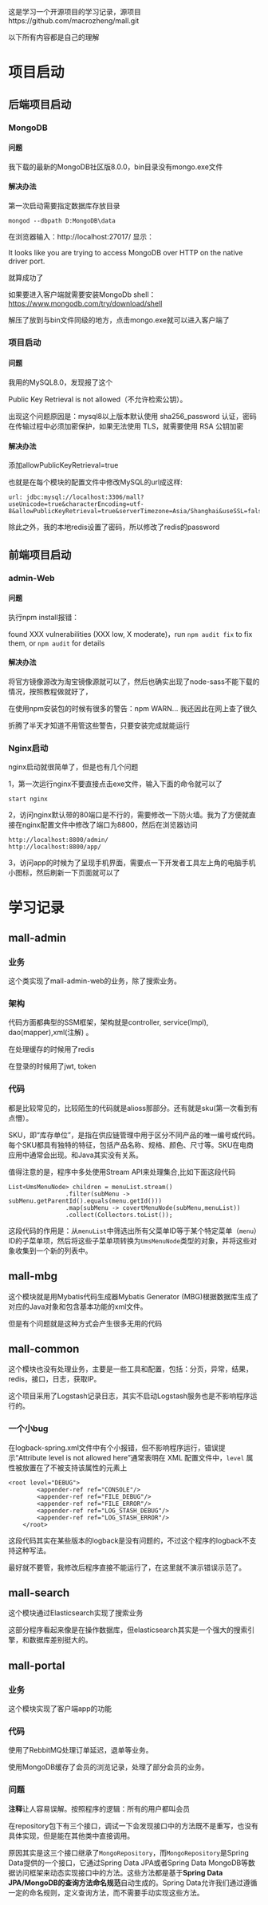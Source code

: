 这是学习一个开源项目的学习记录，源项目https://github.com/macrozheng/mall.git

以下所有内容都是自己的理解

# 项目启动

## 后端项目启动

### MongoDB

#### 问题

我下载的最新的MongoDB社区版8.0.0，bin目录没有mongo.exe文件

#### 解决办法

第一次启动需要指定数据库存放目录

```
mongod --dbpath D:MongoDB\data
```

在浏览器输入：http://localhost:27017/ 显示：

It looks like you are trying to access MongoDB over HTTP on the native driver port.

就算成功了

如果要进入客户端就需要安装MongoDb shell： https://www.mongodb.com/try/download/shell

解压了放到与bin文件同级的地方，点击mongo.exe就可以进入客户端了

### 项目启动

#### 问题

我用的MySQL8.0，发现报了这个

Public Key Retrieval is not allowed（不允许检索公钥）。

出现这个问题原因是：mysql8以上版本默认使用 sha256_password 认证，密码在传输过程中必须加密保护，如果无法使用 TLS，就需要使用 RSA 公钥加密

#### 解决办法

添加allowPublicKeyRetrieval=true

也就是在每个模块的配置文件中修改MySQL的url成这样:

```
url: jdbc:mysql://localhost:3306/mall?useUnicode=true&characterEncoding=utf-8&allowPublicKeyRetrieval=true&serverTimezone=Asia/Shanghai&useSSL=false
```

除此之外，我的本地redis设置了密码，所以修改了redis的password

## 前端项目启动

### admin-Web

#### 问题

执行npm install报错： 

found XXX vulnerabilities (XXX low, X moderate)，run `npm audit fix` to fix them, or `npm audit` for details

#### 解决办法

将官方镜像源改为淘宝镜像源就可以了，然后也确实出现了node-sass不能下载的情况，按照教程做就好了，

在使用npm安装包的时候有很多的警告：npm WARN... 我还因此在网上查了很久

折腾了半天才知道不用管这些警告，只要安装完成就能运行

### Nginx启动

nginx启动就很简单了，但是也有几个问题

1，第一次运行nginx不要直接点击exe文件，输入下面的命令就可以了

```
start nginx
```

2，访问nginx默认带的80端口是不行的，需要修改一下防火墙。我为了方便就直接在nginx配置文件中修改了端口为8800，然后在浏览器访问

```
http://localhost:8800/admin/
http://localhost:8800/app/
```

3，访问app的时候为了呈现手机界面，需要点一下开发者工具左上角的电脑手机小图标，然后刷新一下页面就可以了

# 学习记录

## mall-admin

### 业务

这个类实现了mall-admin-web的业务，除了搜索业务。

### 架构

代码方面都典型的SSM框架，架构就是controller, service(Impl), dao(mapper),xml(注解) 。

在处理缓存的时候用了redis

在登录的时候用了jwt, token

### 代码

都是比较常见的，比较陌生的代码就是alioss那部分。还有就是sku(第一次看到有点懵）。

SKU，即“库存单位”，是指在供应链管理中用于区分不同产品的唯一编号或代码。每个SKU都具有独特的特征，包括产品名称、规格、颜色、尺寸等。SKU在电商应用中通常会出现。和Java其实没有关系。

值得注意的是，程序中多处使用Stream API来处理集合,比如下面这段代码

```
List<UmsMenuNode> children = menuList.stream()
                .filter(subMenu -> subMenu.getParentId().equals(menu.getId()))
                .map(subMenu -> covertMenuNode(subMenu,menuList))
                .collect(Collectors.toList());
```

这段代码的作用是：从`menuList`中筛选出所有父菜单ID等于某个特定菜单（`menu`）ID的子菜单项，然后将这些子菜单项转换为`UmsMenuNode`类型的对象，并将这些对象收集到一个新的列表中。

## mall-mbg

这个模块就是用Mybatis代码生成器Mybatis Generator (MBG)根据数据库生成了对应的Java对象和包含基本功能的xml文件。

但是有个问题就是这种方式会产生很多无用的代码

## mall-common

这个模块也没有处理业务，主要是一些工具和配置，包括：分页，异常，结果，redis，接口，日志，获取IP。

这个项目采用了Logstash记录日志，其实不启动Logstash服务也是不影响程序运行的。

### 一个小bug

在logback-spring.xml文件中有个小报错，但不影响程序运行，错误提示“Attribute level is not allowed here”通常表明在 XML 配置文件中，`level` 属性被放置在了不被支持该属性的元素上

```
<root level="DEBUG">  
        <appender-ref ref="CONSOLE"/>  
        <appender-ref ref="FILE_DEBUG"/>  
        <appender-ref ref="FILE_ERROR"/>  
        <appender-ref ref="LOG_STASH_DEBUG"/>  
        <appender-ref ref="LOG_STASH_ERROR"/>  
    </root>
```

这段代码其实在某些版本的logback是没有问题的，不过这个程序的logback不支持这种写法。

最好就不要管，我修改后程序直接不能运行了，在这里就不演示错误示范了。

## mall-search

这个模块通过Elasticsearch实现了搜索业务

这部分程序看起来像是在操作数据库，但elasticsearch其实是一个强大的搜索引擎，和数据库差别挺大的。

## mall-portal

### 业务

这个模块实现了客户端app的功能

### 代码

使用了RebbitMQ处理订单延迟，退单等业务。

使用MongoDB缓存了会员的浏览记录，处理了部分会员的业务。

### 问题

**注释**让人容易误解。按照程序的逻辑：所有的用户都叫会员

在repository包下有三个接口，调试一下会发现接口中的方法既不是重写，也没有具体实现，但是能在其他类中直接调用。

原因其实是这三个接口继承了`MongoRepository`，而`MongoRepository`是Spring Data提供的一个接口，它通过Spring Data JPA或者Spring Data MongoDB等数据访问框架来动态实现接口中的方法。这些方法都是基于**Spring Data JPA/MongoDB的查询方法命名规范**自动生成的。Spring Data允许我们通过遵循一定的命名规则，定义查询方法，而不需要手动实现这些方法。
